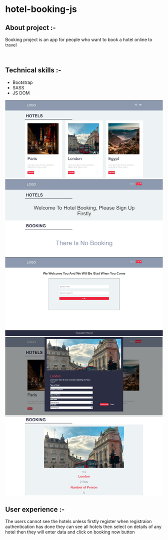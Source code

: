 # hotel-booking-js

<h2>About project :- </h2>
<p>Booking project is an app for people who want to book a hotel online to travel </p>

</br>
<h2>Technical skills :-</h2>
<ul>
   <li>Bootstrap</li>
   <li>SASS</li>
   <li>JS DOM</li>
</ul>



![CHEESE](screenshot/Screenshot_1.png)
</br>
![CHEESE](screenshot/Screenshot_2.png)
</br>
![CHEESE](screenshot/Screenshot_3.png)
</br>
![CHEESE](screenshot/Screenshot_4.png)
</br>
![CHEESE](screenshot/Screenshot_5.png)
</br>


<h2>User experience :-</h2>
<p>The users cannot see the hotels unless firstly register
when registraion authentication has done they can see all hotels then select on details of any hotel then they will enter data and click on booking now button</p>
